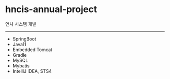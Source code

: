 # hncis-annual-project
연차 시스템 개발

**************************************

- SpringBoot  
- Java11  
- Embedded Tomcat  
- Gradle  
- MySQL  
- Mybatis  
- IntelliJ IDEA, STS4   

